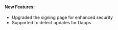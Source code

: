 #### New Features:

- Upgraded the signing page for enhanced security
- Supported to detect updates for Dapps
